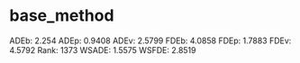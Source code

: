 # base_method

ADEb: 2.254
ADEp: 0.9408
ADEv: 2.5799
FDEb: 4.0858
FDEp: 1.7883
FDEv: 4.5792
Rank: 1373
WSADE: 1.5575
WSFDE: 2.8519